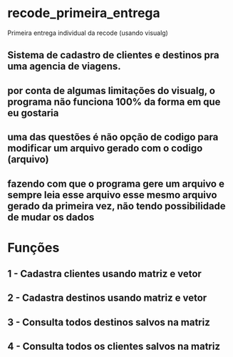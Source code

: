 # recode_primeira_entrega
 Primeira entrega individual da recode (usando visualg)

## Sistema de cadastro de clientes e destinos pra uma agencia de viagens.
## por conta de algumas limitações do visualg, o programa não funciona 100% da forma em que eu gostaria
## uma das questões é não opção de codigo para modificar um arquivo gerado com o codigo (arquivo)
## fazendo com que o programa gere um arquivo e sempre leia esse arquivo esse mesmo arquivo gerado da primeira vez, não tendo possibilidade de mudar os dados


# Funções

## 1 - Cadastra clientes usando matriz e vetor
## 2 - Cadastra destinos usando matriz e vetor
## 3 - Consulta todos destinos salvos na matriz
## 4 - Consulta todos os clientes salvos na matriz
